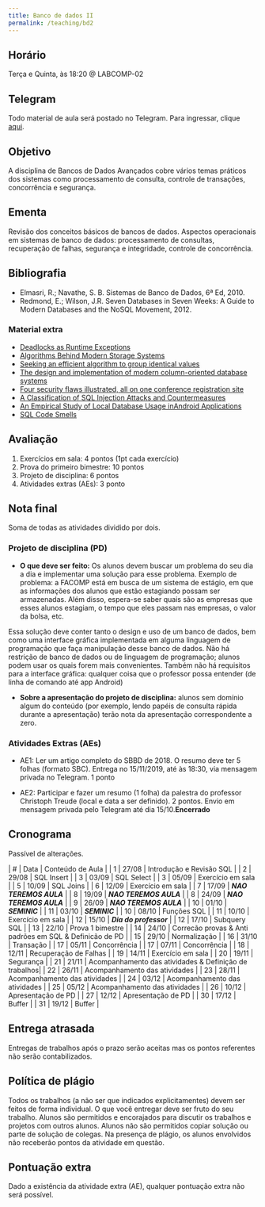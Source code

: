 ```yaml
---
title: Banco de dados II
permalink: /teaching/bd2
---
```


## Horário

Terça e Quinta, às 18:20 @ LABCOMP-02

## Telegram

Todo material de aula será postado no Telegram. Para ingressar, clique [aqui](https://t.me/joinchat/GeSB2Q1EkH1cl53aZqJVSw).

## Objetivo

A disciplina de Bancos de Dados Avançados cobre vários temas práticos dos sistemas como processamento de consulta, controle de transações, concorrência e segurança.


## Ementa

Revisão dos conceitos básicos de bancos de dados. Aspectos operacionais em sistemas de banco de dados: processamento de consultas, recuperação de falhas, segurança e integridade, controle de concorrência.


## Bibliografia

- Elmasri, R.; Navathe, S. B. Sistemas de Banco de Dados, 6ª Ed, 2010.
- Redmond, E.; Wilson, J.R. Seven Databases in Seven Weeks: A Guide to Modern Databases and the NoSQL Movement, 2012.

### Material extra

- [Deadlocks as Runtime Exceptions](https://sites.google.com/a/cin.ufpe.br/castor/sblp_2015_submitted.pdf)
- [Algorithms Behind Modern Storage Systems](https://cacm.acm.org/magazines/2018/8/229762-algorithms-behind-modern-storage-systems/fulltext)
- [Seeking an efficient algorithm to group identical values](https://lemire.me/blog/2008/05/01/i-am-seeking-an-efficient-algorithm-to-group-identical-values-in-an-array/)
- [The design and implementation of modern column-oriented database systems](https://blog.acolyer.org/2018/09/26/the-design-and-implementation-of-modern-column-oriented-database-systems/)
- [Four security flaws illustrated, all on one conference registration site](http://andreas-zeller.blogspot.com/2016/04/how-i-twice-hacked-conference.html)
- [A Classification of SQL Injection Attacks and Countermeasures](https://pdfs.semanticscholar.org/81a5/02b52485e52713ccab6d260f15871c2acdcb.pdf)
- [An Empirical Study of Local Database Usage inAndroid Applications](http://www-scf.usc.edu/~jgui/papers/icsme2017.pdf)
- [SQL Code Smells](https://www.red-gate.com/simple-talk/sql/t-sql-programming/sql-code-smells/)

## Avaliação

1. Exercícios em sala: 4 pontos (1pt cada exercício)
2. Prova do primeiro bimestre: 10 pontos
3. Projeto de disciplina: 6 pontos
4. Atividades extras (AEs): 3 ponto

## Nota final

Soma de todas as atividades dividido por dois.

### Projeto de disciplina (PD)

- **O que deve ser feito:** Os alunos devem buscar um problema do seu dia a dia e implementar uma solução para esse problema. Exemplo de problema: a FACOMP está em busca de um sistema de estágio, em que as informações dos alunos que estão estagiando possam ser armazenadas. Além disso, espera-se saber quais são as empresas que esses alunos estagiam, o tempo que eles passam nas empresas, o valor da bolsa, etc.

Essa solução deve conter tanto o design e uso de um banco de dados, bem como uma interface gráfica implementada em alguma linguagem de programação que faça manipulação desse banco de dados. Não há restrição de banco de dados ou de linguagem de programação; alunos podem usar os quais forem mais convenientes. Também não há requisitos para a interface gráfica: qualquer coisa que o professor possa entender (de linha de comando até app Android)

- **Sobre a apresentação do projeto de disciplina:** alunos sem domínio algum do conteúdo (por exemplo, lendo papéis de consulta rápida durante a apresentação) terão nota da apresentação correspondente a zero.

### Atividades Extras (AEs)

- AE1: Ler um artigo completo do SBBD de 2018. O resumo deve ter 5 folhas (formato SBC). Entrega no 15/11/2019, até às 18:30, via mensagem privada no Telegram. 1 ponto

- AE2: Participar e fazer um resumo (1 folha) da palestra do professor Christoph Treude (local e data a ser definido). 2 pontos. Envio em mensagem privada pelo Telegram até dia 15/10.**Encerrado**

## Cronograma

Passível de alterações.

| # | Data  | Conteúdo de Aula              |
| 1 | 27/08 | Introdução e Revisão SQL      |
| 2 | 29/08 | SQL Insert                    |
| 3 | 03/09 | SQL Select                    |
| 3 | 05/09 | Exercício em sala             |
| 5 | 10/09 | SQL Joins                     |
| 6 | 12/09 | Exercício em sala             |
| 7 | 17/09 | ***NAO TEREMOS AULA***        |
| 8 | 19/09 | ***NAO TEREMOS AULA***        |
| 8 | 24/09 | ***NAO TEREMOS AULA***        |
| 9 | 26/09 | ***NAO TEREMOS AULA***        |
| 10 | 01/10 | ***SEMINIC***                |
| 11 | 03/10 | ***SEMINIC***                |
| 10 | 08/10 | Funções SQL                  |
| 11 | 10/10 | Exercício em sala            |
| 12 | 15/10 | ***Dia do professor***       |
| 12 | 17/10 | Subquery SQL                 |
| 13 | 22/10 | Prova 1 bimestre             |
| 14 | 24/10 | Correcão provas & Anti padrões em SQL & Definicão de PD  |
| 15 | 29/10 | Normalização                 |
| 16 | 31/10 | Transação                    |
| 17 | 05/11 | Concorrência                 |
| 17 | 07/11 | Concorrência                 |
| 18 | 12/11 | Recuperação de Falhas        |
| 19 | 14/11 | Exercício em sala            |
| 20 | 19/11 | Segurança                    |
| 21 | 21/11 | Acompanhamento das atividades & Definição de trabalhos|
| 22 | 26/11 | Acompanhamento das atividades |
| 23 | 28/11 | Acompanhamento das atividades |
| 24 | 03/12 | Acompanhamento das atividades |
| 25 | 05/12 | Acompanhamento das atividades |
| 26 | 10/12 | Apresentação de PD |
| 27 | 12/12 | Apresentação de PD |
| 30 | 17/12 | Buffer |
| 31 | 19/12 | Buffer |

## Entrega atrasada

Entregas de trabalhos após o prazo serão aceitas mas os pontos referentes não serão contabilizados.

## Política de plágio

Todos os trabalhos (a não ser que indicados explicitamentes) devem ser feitos de forma individual. O que você entregar deve ser fruto do seu trabalho. Alunos são permitidos e encorajados para discutir os trabalhos e projetos com outros alunos. Alunos não são permitidos copiar solução ou parte de solução de colegas. Na presença de plágio, os alunos envolvidos não receberão pontos da atividade em questão.

## Pontuação extra

Dado a existência da atividade extra (AE), qualquer pontuação extra não será possível.
